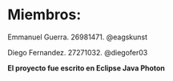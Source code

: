 # Miembros:

Emmanuel Guerra. 26981471. @eagskunst

Diego Fernandez. 27271032. @diegofer03

**El proyecto fue escrito en Eclipse Java Photon**
